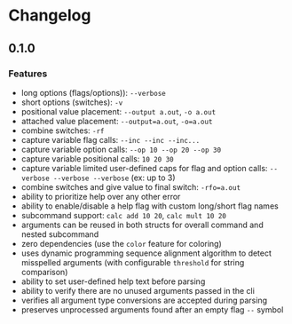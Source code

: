 # Changelog

## 0.1.0

### Features

- long options (flags/options)): `--verbose`
- short options (switches): `-v`
- positional value placement: `--output a.out`, `-o a.out`
- attached value placement: `--output=a.out`, `-o=a.out`
- combine switches: `-rf`
- capture variable flag calls: `--inc --inc --inc...`
- capture variable option calls: `--op 10 --op 20 --op 30`
- capture variable positional calls: `10 20 30`
- capture variable limited user-defined caps for flag and option calls: `--verbose --verbose --verbose` (ex: up to 3)
- combine switches and give value to final switch: `-rfo=a.out`
- ability to prioritize help over any other error
- ability to enable/disable a help flag with custom long/short flag names
- subcommand support: `calc add 10 20`, `calc mult 10 20`
- arguments can be reused in both structs for overall command and nested subcommand
- zero dependencies (use the `color` feature for coloring)
- uses dynamic programming sequence alignment algorithm to detect misspelled arguments (with configurable `threshold` for string comparison)
- ability to set user-defined help text before parsing
- ability to verify there are no unused arguments passed in the cli
- verifies all argument type conversions are accepted during parsing
- preserves unprocessed arguments found after an empty flag `--` symbol